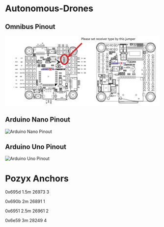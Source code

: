 # Autonomous-Drones

## Omnibus Pinout
![Omnibus Pinout](https://github.com/Romplex/autonomous-drones/raw/master/omnibus-f4-v3-pinout.jpg "Omnibus Pinout")

## Arduino Nano Pinout
![Arduino Nano Pinout](http://christianto.tjahyadi.com/wp-content/uploads/2014/11/nano.jpg)

## Arduino Uno Pinout
![Arduino Uno Pinout](http://foros.giltesa.com/otros/arduino/fc/docs/pinout/uno.jpg)

# Pozyx Anchors

0x695d 1.5m 26973 3

0x690b 2m   26891 1

0x6951 2.5m 26961 2

0x6e59 3m   28249 4
